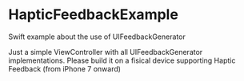 # HapticFeedbackExample
Swift example about the use of UIFeedbackGenerator

Just a simple ViewController with all UIFeedbackGenerator implementations. Please build it on a fisical device supporting Haptic Feedback (from iPhone 7 onward)

